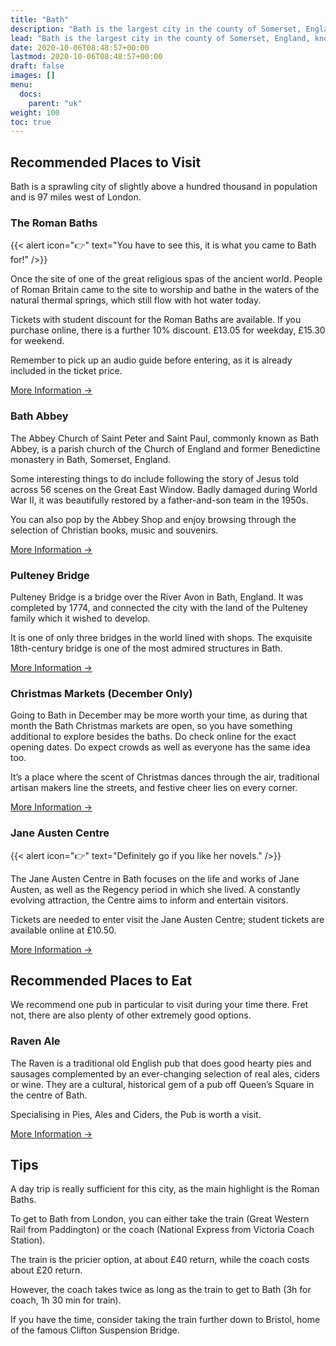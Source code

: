 ```yaml
---
title: "Bath"
description: "Bath is the largest city in the county of Somerset, England, known for and named after its Roman-built baths."
lead: "Bath is the largest city in the county of Somerset, England, known for and named after its Roman-built baths."
date: 2020-10-06T08:48:57+00:00
lastmod: 2020-10-06T08:48:57+00:00
draft: false
images: []
menu:
  docs:
    parent: "uk"
weight: 100
toc: true
---
```


## Recommended Places to Visit

Bath is a sprawling city of slightly above a hundred thousand in population and is 97 miles west of London. 

### The Roman Baths

{{< alert icon="👉" text="You have to see this, it is what you came to Bath for!" />}}

Once the site of one of the great religious spas of the ancient world. People of Roman Britain came to the site to worship and bathe in the waters of the natural thermal springs, which still flow with hot water today.  

Tickets with student discount for the Roman Baths are available. If you purchase online, there is a further 10% discount. £13.05 for weekday, £15.30 for weekend.  

Remember to pick up an audio guide before entering, as it is already included in the ticket price.  

[More Information →](https://www.romanbaths.co.uk/)

### Bath Abbey

The Abbey Church of Saint Peter and Saint Paul, commonly known as Bath Abbey, is a parish church of the Church of England and former Benedictine monastery in Bath, Somerset, England.  

Some interesting things to do include following the story of Jesus told across 56 scenes on the Great East Window. Badly damaged during World War II, it was beautifully restored by a father-and-son team in the 1950s.  

You can also pop by the Abbey Shop and enjoy browsing through the selection of Christian books, music and souvenirs.  

[More Information →](https://www.bathabbey.org/)

### Pulteney Bridge

Pulteney Bridge is a bridge over the River Avon in Bath, England. It was completed by 1774, and connected the city with the land of the Pulteney family which it wished to develop.  

It is one of only three bridges in the world lined with shops. The exquisite 18th-century bridge is one of the most admired structures in Bath.  

[More Information →](https://bath.co.uk/attractions/pulteney-bridge)

### Christmas Markets (December Only)

Going to Bath in December may be more worth your time, as during that month the Bath Christmas markets are open, so you have something additional to explore besides the baths. Do check online for the exact opening dates. Do expect crowds as well as everyone has the same idea too.  

It’s a place where the scent of Christmas dances through the air, traditional artisan makers line the streets, and festive cheer lies on every corner. 

[More Information →](https://bathchristmasmarket.co.uk/)

### Jane Austen Centre

{{< alert icon="👉" text="Definitely go if you like her novels." />}}

The Jane Austen Centre in Bath focuses on the life and works of Jane Austen, as well as the Regency period in which she lived. A constantly evolving attraction, the Centre aims to inform and entertain visitors.  

Tickets are needed to enter visit the Jane Austen Centre; student tickets are available online at £10.50.  

[More Information →](https://janeausten.co.uk/)

## Recommended Places to Eat

We recommend one pub in particular to visit during your time there. Fret not, there are also plenty of other extremely good options.

### Raven Ale

The Raven is a traditional old English pub that does good hearty pies and sausages complemented by an ever-changing selection of real ales, ciders or wine. They are a cultural, historical gem of a pub off Queen’s Square in the centre of Bath.  

Specialising in Pies, Ales and Ciders, the Pub is worth a visit.

[More Information →](https://www.theravenofbath.co.uk/)

## Tips

A day trip is really sufficient for this city, as the main highlight is the Roman Baths.  

To get to Bath from London, you can either take the train (Great Western Rail from Paddington) or the coach (National Express from Victoria Coach Station).  

The train is the pricier option, at about £40 return, while the coach costs about £20 return.  

However, the coach takes twice as long as the train to get to Bath (3h for coach, 1h 30 min for train).  

If you have the time, consider taking the train further down to Bristol, home of the famous Clifton Suspension Bridge.  


